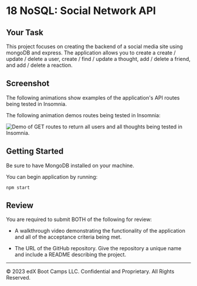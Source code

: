 # 18 NoSQL: Social Network API

## Your Task

This project focuses on creating the backend of a social media site using mongoDB and express. The application allows you to create a create / update / delete a user, create / find / update a thought, add / delete a friend, and add / delete a reaction. 

## Screenshot

The following animations show examples of the application's API routes being tested in Insomnia.

The following animation demos routes being tested in Insomnia:

![Demo of GET routes to return all users and all thoughts being tested in Insomnia.](./Assets/social-media-api.gif)


## Getting Started

Be sure to have MongoDB installed on your machine. 

You can begin application by running: 
```
npm start
```

## Review

You are required to submit BOTH of the following for review:

* A walkthrough video demonstrating the functionality of the application and all of the acceptance criteria being met.

* The URL of the GitHub repository. Give the repository a unique name and include a README describing the project.

---
© 2023 edX Boot Camps LLC. Confidential and Proprietary. All Rights Reserved.
